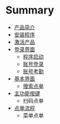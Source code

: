 # Summary

* [产品简介](README.md)
* [安装程序](安装程序.md)
* [激活产品](激活产品.md)
* [登录界面](登录界面.md)
   * [程序启动](程序启动.md)
   * [账号登录](账号登录.md)
   * [账号考勤](账号考勤.md)
* [基本界面](基本界面.md)
   * [搜索点单](sou_suo_dian_dan.md)
* [主功能按键](主功能按键.md)
   * 扫码点单
* [点单流程](点单流程.md)
   * 菜单点单

